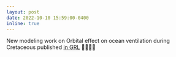 ```yaml
---
layout: post
date: 2022-10-10 15:59:00-0400
inline: true
---
```



New modeling work on Orbital effect on ocean ventilation during Cretaceous published [in GRL](https://agupubs.onlinelibrary.wiley.com/doi/epdf/10.1029/2022GL099830) 🌊👩🏾‍💻
